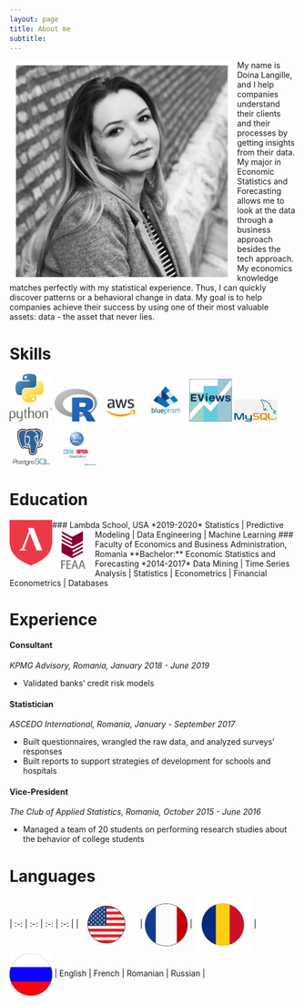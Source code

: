 ```yaml
---
layout: page
title: About me
subtitle: 
---
```

<img align="left" src="/img/about_me/IMG_1604.JPG" width="400"> My name is Doina Langille, and I help companies understand their clients and their processes by getting insights from their data. My major in Economic Statistics and Forecasting allows me to look at the data through a business approach besides the tech approach. My economics knowledge matches perfectly with my statistical experience. Thus, I can quickly discover patterns or a behavioral change in data. My goal is to help companies achieve their success by using one of their most valuable assets: data - the asset that never lies. 

# Skills

<p float="left">
  <img src="/img/about_me/py.jpg" width="75" />
  <img src="/img/about_me/R.png" width="75" /> 
  <img src="/img/about_me/aws.jpg" width="75" />
  <img src="/img/about_me/blueprism.jpg" width="75" />
  <img src="/img/about_me/eviews.png" width="75" />
  <img src="/img/about_me/my_sql.png" width="75" />
  <img src="/img/about_me/postgres.png" width="75" />
  <img src="/img/about_me/spss.png" width="75" />
</p>

# Education

<img align="left" src="/img/about_me/lambda.png" width="75"> 
### Lambda School, USA
*2019-2020*
Statistics ​|​ Predictive Modeling​ | ​Data Engineering​ | ​Machine Learning

<img align="left" src="/img/about_me/feea.png" width="75"> 
### Faculty of Economics and Business Administration​, Romania
**Bachelor:** Economic Statistics and Forecasting
*2014-2017*
Data Mining​ | ​Time Series Analysis​ | ​Statistics ​| ​Econometrics ​|​ Financial Econometrics | Databases

# Experience


#### Consultant
*KPMG Advisory​, Romania, January 2018 - June 2019*
* Validated banks’ credit risk models

#### Statistician
*ASCEDO International​, Romania, January - September 2017*
* Built questionnaires, wrangled the raw data, and analyzed surveys’ responses
* Built reports to support strategies of development for schools and hospitals

#### Vice-President
*The Club of Applied Statistics​, Romania, October 2015 - June 2016*
* Managed a team of 20 students on performing research studies about the behavior of college students

# Languages

| :-: | :-: | :-: | :-: |
| <img align="center" src="/img/about_me/usa.jpg" width="100"> | <img align="center" src="/img/about_me/fr.png" width="75"> | <img align="center" src="/img/about_me/ro.jpg" width="100"> | <img align="center" src="/img/about_me/ru.jpg" width="75">
| English | French | Romanian | Russian |
